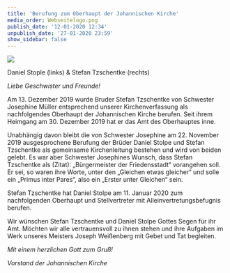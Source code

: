```yaml
---
title: 'Berufung zum Oberhaupt der Johannischen Kirche'
media_order: Webseitelogo.png
publish_date: '12-01-2020 12:34'
unpublish_date: '27-01-2020 23:59'
show_sidebar: false
---
```


![](https://smh-gemeinden.de/user/pages/02.news/21.berufung-in-die-leitung-der-johannischen-kirche/Bildschirmfoto%202019-12-04%20um%2014.48.27.png)

Daniel Stople (links) & Stefan Tzschentke (rechts)

_Liebe Geschwister und Freunde!_

Am 13. Dezember 2019 wurde Bruder Stefan Tzschentke von
Schwester Josephine Müller entsprechend unserer Kirchenverfassung
als nachfolgendes Oberhaupt der Johannischen Kirche berufen. Seit
ihrem Heimgang am 30. Dezember 2019 hat er das Amt des Oberhauptes
inne.

Unabhängig davon bleibt die von Schwester Josephine am 22. November
2019 ausgesprochene Berufung der Brüder Daniel Stolpe
und Stefan Tzschentke als gemeinsame Kirchenleitung bestehen und
wird von beiden gelebt. Es war aber Schwester Josephines Wunsch,
dass Stefan Tzschentke als (Zitat): „Bürgermeister der Friedensstadt“
vorangehen soll. Er sei, so waren ihre Worte, unter den „Gleichen
etwas gleicher“ und solle ein „Primus inter Pares“, also ein „Erster
unter Gleichen“ sein.

Stefan Tzschentke hat Daniel Stolpe am 11. Januar 2020 zum nachfolgenden
Oberhaupt und Stellvertreter mit Alleinvertretungsbefugnis
berufen.

Wir wünschen Stefan Tzschentke und Daniel Stolpe Gottes Segen für
ihr Amt. Möchten wir alle vertrauensvoll zu ihnen stehen und ihre
Aufgaben im Werk unseres Meisters Joseph Weißenberg mit Gebet
und Tat begleiten.

_Mit einem herzlichen Gott zum Gruß!_

_Vorstand der Johannischen Kirche_